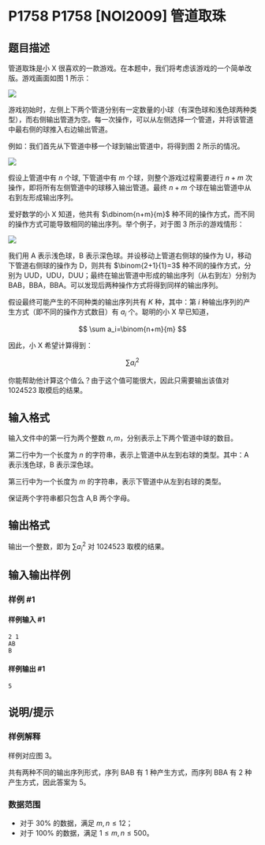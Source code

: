 # P1758 P1758 [NOI2009] 管道取珠

## 题目描述

管道取珠是小 X 很喜欢的一款游戏。在本题中，我们将考虑该游戏的一个简单改版。游戏画面如图 1 所示：

![](https://cdn.luogu.com.cn/upload/image_hosting/7p4r2ip9.png)

游戏初始时，左侧上下两个管道分别有一定数量的小球（有深色球和浅色球两种类型），而右侧输出管道为空。每一次操作，可以从左侧选择一个管道，并将该管道中最右侧的球推入右边输出管道。

例如：我们首先从下管道中移一个球到输出管道中，将得到图 2 所示的情况。

![](https://cdn.luogu.com.cn/upload/image_hosting/xj1kay44.png)

假设上管道中有 $n$ 个球, 下管道中有 $m$ 个球，则整个游戏过程需要进行 $n+m$ 次操作，即将所有左侧管道中的球移入输出管道。最终 $n+m$ 个球在输出管道中从右到左形成输出序列。

爱好数学的小 X 知道，他共有 $\dbinom{n+m}{m}$ 种不同的操作方式，而不同的操作方式可能导致相同的输出序列。举个例子，对于图 3 所示的游戏情形：

![](https://cdn.luogu.com.cn/upload/image_hosting/0m1t5d3h.png)

我们用 A 表示浅色球，B 表示深色球。并设移动上管道右侧球的操作为 U，移动下管道右侧球的操作为 D，则共有 $\binom{2+1}{1}=3$ 种不同的操作方式，分别为 UUD，UDU，DUU；最终在输出管道中形成的输出序列（从右到左）分别为 BAB，BBA，BBA。可以发现后两种操作方式将得到同样的输出序列。

假设最终可能产生的不同种类的输出序列共有 $K$ 种，其中：第 $i$ 种输出序列的产生方式（即不同的操作方式数目）有 $a_i$ 个。聪明的小 X 早已知道，

$$
\sum a_i=\binom{n+m}{m}
$$

因此，小 X 希望计算得到：

$$
\sum a_i^2
$$

你能帮助他计算这个值么？由于这个值可能很大，因此只需要输出该值对 $1024523$ 取模后的结果。


## 输入格式

输入文件中的第一行为两个整数 $n,m$，分别表示上下两个管道中球的数目。

第二行中为一个长度为 $n$ 的字符串，表示上管道中从左到右球的类型。其中：A 表示浅色球，B 表示深色球。

第三行中为一个长度为 $m$ 的字符串，表示下管道中从左到右球的类型。

保证两个字符串都只包含 A,B 两个字母。

## 输出格式

输出一个整数，即为 $\sum a_i^2$ 对 $1024523$ 取模的结果。


## 输入输出样例

### 样例 #1

#### 样例输入 #1

```
2 1
AB
B
```

#### 样例输出 #1

```
5
```

## 说明/提示

### 样例解释

样例对应图 3。

共有两种不同的输出序列形式，序列 BAB 有 $1$ 种产生方式，而序列 BBA 有 $2$ 种产生方式，因此答案为 $5$。

### 数据范围

- 对于 $30\%$ 的数据，满足 $m,n \leq 12$；
- 对于 $100\%$ 的数据，满足 $1 \leq m,n \leq 500$。
